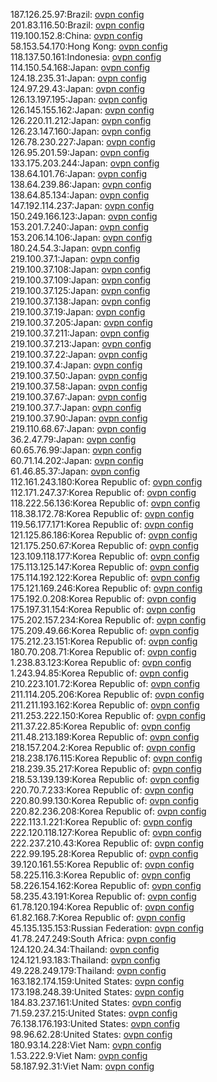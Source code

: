 187.126.25.97:Brazil: [ovpn config](vpn/187_126_25_97.ovpn)  
201.83.116.50:Brazil: [ovpn config](vpn/201_83_116_50.ovpn)  
119.100.152.8:China: [ovpn config](vpn/119_100_152_8.ovpn)  
58.153.54.170:Hong Kong: [ovpn config](vpn/58_153_54_170.ovpn)  
118.137.50.161:Indonesia: [ovpn config](vpn/118_137_50_161.ovpn)  
114.150.54.168:Japan: [ovpn config](vpn/114_150_54_168.ovpn)  
124.18.235.31:Japan: [ovpn config](vpn/124_18_235_31.ovpn)  
124.97.29.43:Japan: [ovpn config](vpn/124_97_29_43.ovpn)  
126.13.197.195:Japan: [ovpn config](vpn/126_13_197_195.ovpn)  
126.145.155.162:Japan: [ovpn config](vpn/126_145_155_162.ovpn)  
126.220.11.212:Japan: [ovpn config](vpn/126_220_11_212.ovpn)  
126.23.147.160:Japan: [ovpn config](vpn/126_23_147_160.ovpn)  
126.78.230.227:Japan: [ovpn config](vpn/126_78_230_227.ovpn)  
126.95.201.59:Japan: [ovpn config](vpn/126_95_201_59.ovpn)  
133.175.203.244:Japan: [ovpn config](vpn/133_175_203_244.ovpn)  
138.64.101.76:Japan: [ovpn config](vpn/138_64_101_76.ovpn)  
138.64.239.86:Japan: [ovpn config](vpn/138_64_239_86.ovpn)  
138.64.85.134:Japan: [ovpn config](vpn/138_64_85_134.ovpn)  
147.192.114.237:Japan: [ovpn config](vpn/147_192_114_237.ovpn)  
150.249.166.123:Japan: [ovpn config](vpn/150_249_166_123.ovpn)  
153.201.7.240:Japan: [ovpn config](vpn/153_201_7_240.ovpn)  
153.206.14.106:Japan: [ovpn config](vpn/153_206_14_106.ovpn)  
180.24.54.3:Japan: [ovpn config](vpn/180_24_54_3.ovpn)  
219.100.37.1:Japan: [ovpn config](vpn/219_100_37_1.ovpn)  
219.100.37.108:Japan: [ovpn config](vpn/219_100_37_108.ovpn)  
219.100.37.109:Japan: [ovpn config](vpn/219_100_37_109.ovpn)  
219.100.37.125:Japan: [ovpn config](vpn/219_100_37_125.ovpn)  
219.100.37.138:Japan: [ovpn config](vpn/219_100_37_138.ovpn)  
219.100.37.19:Japan: [ovpn config](vpn/219_100_37_19.ovpn)  
219.100.37.205:Japan: [ovpn config](vpn/219_100_37_205.ovpn)  
219.100.37.211:Japan: [ovpn config](vpn/219_100_37_211.ovpn)  
219.100.37.213:Japan: [ovpn config](vpn/219_100_37_213.ovpn)  
219.100.37.22:Japan: [ovpn config](vpn/219_100_37_22.ovpn)  
219.100.37.4:Japan: [ovpn config](vpn/219_100_37_4.ovpn)  
219.100.37.50:Japan: [ovpn config](vpn/219_100_37_50.ovpn)  
219.100.37.58:Japan: [ovpn config](vpn/219_100_37_58.ovpn)  
219.100.37.67:Japan: [ovpn config](vpn/219_100_37_67.ovpn)  
219.100.37.7:Japan: [ovpn config](vpn/219_100_37_7.ovpn)  
219.100.37.90:Japan: [ovpn config](vpn/219_100_37_90.ovpn)  
219.110.68.67:Japan: [ovpn config](vpn/219_110_68_67.ovpn)  
36.2.47.79:Japan: [ovpn config](vpn/36_2_47_79.ovpn)  
60.65.76.99:Japan: [ovpn config](vpn/60_65_76_99.ovpn)  
60.71.14.202:Japan: [ovpn config](vpn/60_71_14_202.ovpn)  
61.46.85.37:Japan: [ovpn config](vpn/61_46_85_37.ovpn)  
112.161.243.180:Korea Republic of: [ovpn config](vpn/112_161_243_180.ovpn)  
112.171.247.37:Korea Republic of: [ovpn config](vpn/112_171_247_37.ovpn)  
118.222.56.136:Korea Republic of: [ovpn config](vpn/118_222_56_136.ovpn)  
118.38.172.78:Korea Republic of: [ovpn config](vpn/118_38_172_78.ovpn)  
119.56.177.171:Korea Republic of: [ovpn config](vpn/119_56_177_171.ovpn)  
121.125.86.186:Korea Republic of: [ovpn config](vpn/121_125_86_186.ovpn)  
121.175.250.67:Korea Republic of: [ovpn config](vpn/121_175_250_67.ovpn)  
123.109.118.177:Korea Republic of: [ovpn config](vpn/123_109_118_177.ovpn)  
175.113.125.147:Korea Republic of: [ovpn config](vpn/175_113_125_147.ovpn)  
175.114.192.122:Korea Republic of: [ovpn config](vpn/175_114_192_122.ovpn)  
175.121.169.246:Korea Republic of: [ovpn config](vpn/175_121_169_246.ovpn)  
175.192.0.208:Korea Republic of: [ovpn config](vpn/175_192_0_208.ovpn)  
175.197.31.154:Korea Republic of: [ovpn config](vpn/175_197_31_154.ovpn)  
175.202.157.234:Korea Republic of: [ovpn config](vpn/175_202_157_234.ovpn)  
175.209.49.66:Korea Republic of: [ovpn config](vpn/175_209_49_66.ovpn)  
175.212.23.151:Korea Republic of: [ovpn config](vpn/175_212_23_151.ovpn)  
180.70.208.71:Korea Republic of: [ovpn config](vpn/180_70_208_71.ovpn)  
1.238.83.123:Korea Republic of: [ovpn config](vpn/1_238_83_123.ovpn)  
1.243.94.85:Korea Republic of: [ovpn config](vpn/1_243_94_85.ovpn)  
210.223.101.72:Korea Republic of: [ovpn config](vpn/210_223_101_72.ovpn)  
211.114.205.206:Korea Republic of: [ovpn config](vpn/211_114_205_206.ovpn)  
211.211.193.162:Korea Republic of: [ovpn config](vpn/211_211_193_162.ovpn)  
211.253.222.150:Korea Republic of: [ovpn config](vpn/211_253_222_150.ovpn)  
211.37.22.85:Korea Republic of: [ovpn config](vpn/211_37_22_85.ovpn)  
211.48.213.189:Korea Republic of: [ovpn config](vpn/211_48_213_189.ovpn)  
218.157.204.2:Korea Republic of: [ovpn config](vpn/218_157_204_2.ovpn)  
218.238.176.115:Korea Republic of: [ovpn config](vpn/218_238_176_115.ovpn)  
218.239.35.217:Korea Republic of: [ovpn config](vpn/218_239_35_217.ovpn)  
218.53.139.139:Korea Republic of: [ovpn config](vpn/218_53_139_139.ovpn)  
220.70.7.233:Korea Republic of: [ovpn config](vpn/220_70_7_233.ovpn)  
220.80.99.130:Korea Republic of: [ovpn config](vpn/220_80_99_130.ovpn)  
220.82.236.208:Korea Republic of: [ovpn config](vpn/220_82_236_208.ovpn)  
222.113.1.221:Korea Republic of: [ovpn config](vpn/222_113_1_221.ovpn)  
222.120.118.127:Korea Republic of: [ovpn config](vpn/222_120_118_127.ovpn)  
222.237.210.43:Korea Republic of: [ovpn config](vpn/222_237_210_43.ovpn)  
222.99.195.28:Korea Republic of: [ovpn config](vpn/222_99_195_28.ovpn)  
39.120.161.55:Korea Republic of: [ovpn config](vpn/39_120_161_55.ovpn)  
58.225.116.3:Korea Republic of: [ovpn config](vpn/58_225_116_3.ovpn)  
58.226.154.162:Korea Republic of: [ovpn config](vpn/58_226_154_162.ovpn)  
58.235.43.191:Korea Republic of: [ovpn config](vpn/58_235_43_191.ovpn)  
61.78.120.194:Korea Republic of: [ovpn config](vpn/61_78_120_194.ovpn)  
61.82.168.7:Korea Republic of: [ovpn config](vpn/61_82_168_7.ovpn)  
45.135.135.153:Russian Federation: [ovpn config](vpn/45_135_135_153.ovpn)  
41.78.247.249:South Africa: [ovpn config](vpn/41_78_247_249.ovpn)  
124.120.24.34:Thailand: [ovpn config](vpn/124_120_24_34.ovpn)  
124.121.93.183:Thailand: [ovpn config](vpn/124_121_93_183.ovpn)  
49.228.249.179:Thailand: [ovpn config](vpn/49_228_249_179.ovpn)  
163.182.174.159:United States: [ovpn config](vpn/163_182_174_159.ovpn)  
173.198.248.39:United States: [ovpn config](vpn/173_198_248_39.ovpn)  
184.83.237.161:United States: [ovpn config](vpn/184_83_237_161.ovpn)  
71.59.237.215:United States: [ovpn config](vpn/71_59_237_215.ovpn)  
76.138.176.193:United States: [ovpn config](vpn/76_138_176_193.ovpn)  
98.96.62.28:United States: [ovpn config](vpn/98_96_62_28.ovpn)  
180.93.14.228:Viet Nam: [ovpn config](vpn/180_93_14_228.ovpn)  
1.53.222.9:Viet Nam: [ovpn config](vpn/1_53_222_9.ovpn)  
58.187.92.31:Viet Nam: [ovpn config](vpn/58_187_92_31.ovpn)  
